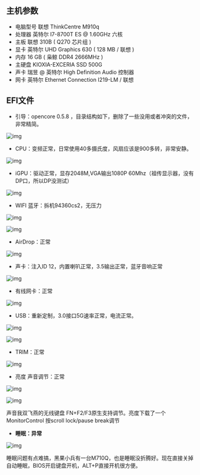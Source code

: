 ## 主机参数

- 电脑型号 联想 ThinkCentre M910q
- 处理器 英特尔 I7-8700T ES @ 1.60GHz 六核
- 主板 联想 310B ( Q270 芯片组 )
- 显卡 英特尔 UHD Graphics 630 ( 128 MB / 联想 )
- 内存 16 GB ( 枭鲸 DDR4 2666MHz )
- 主硬盘 KIOXIA-EXCERIA SSD 500G
- 声卡 瑞昱 @ 英特尔 High Definition Audio 控制器
- 网卡 英特尔 Ethernet Connection I219-LM / 联想

## EFI文件

- 引导：opencore 0.5.8 ，目录结构如下，删除了一些没用或者冲突的文件，非常精简。

![img](https://p26-tt.byteimg.com/large/pgc-image/68675dca66a645e585b4cf0b29c16bf0)

- CPU：变频正常，日常使用40多摄氏度，风扇应该是900多转，非常安静。

![img](https://p29-tt.byteimg.com/large/pgc-image/5df476ff1e1445e3b62d4d965c7c3bcc)

- iGPU：驱动正常，显存2048M,VGA输出1080P 60Mhz（祖传显示器，没有DP口，所以DP没测试）

![img](https://p9-tt.byteimg.com/large/pgc-image/df6bcde4860442acb382b16cde0c1c01)

- WIFI 蓝牙：拆机94360cs2，无压力

![img](https://p26-tt.byteimg.com/large/pgc-image/d18c0369a12c4bc385777455520c0291)

![img](https://p1-tt.byteimg.com/large/pgc-image/29d18aa207ea4962aab8e13d1579f66f)

- AirDrop：正常

![img](https://p6-tt.byteimg.com/large/pgc-image/cfe428197b6541a4a08cb635b9620c7a)

- 声卡：注入ID 12，内置喇叭正常，3.5输出正常，蓝牙音响正常

![img](https://p29-tt.byteimg.com/large/pgc-image/07bbe0c092a34956a32e530c5f048d86)

- 有线网卡：正常

![img](https://p6-tt.byteimg.com/large/pgc-image/a5d077e1b050436fa205cf3a7cfcb925)

- USB：重新定制，3.0接口5G速率正常，电流正常。

![img](https://p9-tt.byteimg.com/large/pgc-image/15f614c6fec7483380b1840ccc0aaef2)

![img](https://p9-tt.byteimg.com/large/pgc-image/7fc266d76fd64f4a871eedc6724faf2b)

- TRIM：正常

![img](https://p1-tt.byteimg.com/large/pgc-image/6e0daa707b1344069534586baf5ca3cd)

- 亮度 声音调节：正常

![img](https://p9-tt.byteimg.com/large/pgc-image/cee846cadb0b403f97048a587b390634)

![img](https://p6-tt.byteimg.com/large/pgc-image/39a77461c138456489b5f6f72a08e6bf)

声音我双飞燕的无线键盘 FN+F2/F3原生支持调节。亮度下载了一个MonitorControl 按scroll lock/pause break调节

- **睡眠：异常**

![img](https://p26-tt.byteimg.com/large/pgc-image/482a7aeaa8554e5e81ccbbc5d5d3b668)

睡眠问题有点难搞，黑果小兵有一台M710Q，也是睡眠没折腾好。现在直接关掉自动睡眠，BIOS开启键盘开机，ALT+P直接开机很方便。